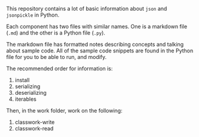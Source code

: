 This repository contains a lot of basic information about `json` and `jsonpickle` in Python.

Each component has two files with similar names. One is a markdown file (`.md`) and the other is a Python file (`.py`).

The markdown file has formatted notes describing concepts and talking about sample code. All of the sample code snippets are found in the Python file for you to be able to run, and modify.

The recommended order for information is:

1. install
2. serializing
3. deserializing
4. iterables

Then, in the work folder, work on the following:
1. classwork-write
2. classwork-read